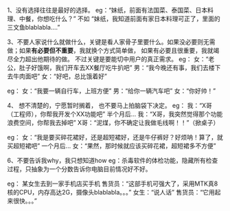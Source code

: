 1、没有选择往往是最好的选择。
eg：“妹纸，前面有法国菜、泰国菜、日本料理、中餐，你想吃什么？” 不如 “妹纸，我知道前面有家日本料理可正了，里面的三文鱼blablabla....”

3、不要人家说什么就做什么，关键是看人家骨子里要什么。如果没必要则无需做；如果**有必要但不重要**，我就换个方式简单做， 如果有必要且很重要，我就竭尽全力超出他期待的做。 不过关键是要能切中用户的真正需求。
eg：
女：“老公，肚子好饿啊，我们开车去XX餐厅吃牛扒吧”
男：“我今晚还有事，我们去楼下去牛肉面吧”
女：“好吧，总比饿着好”

eg：
女：“我要一辆自行车，上班方便”
男：“给你一辆汽车吧”
女：“你好帅！”


4、 想不清楚的，宁愿暂时搁着， 也不要马上拍脑袋下决定。
eg：
我：“X哥（工程师），你帮我开发个XX功能吧”
半个月后...
我：“X哥，我突然觉得那个功能浪费空间，你帮我去掉吧”
X哥：“泥煤，你不确定让我做毛线啊！！”（掀桌子）

eg：
女：“我是要买碎花裙好，还是超短裙好，还是牛仔裤好？好烦呐！算了，就买超短裙吧”
一个月后...
女：“果然，那时候就应该买碎花裙，超短裙多不方便”


6、不要告诉我why，我只想知道how
eg：杀毒软件的体检功能，隐藏所有检查过程，只抽象为一个分数告诉你电脑目前情况好不好。

eg：
某女生去到一家手机店买手机
售货员：“这部手机可强大了，采用MTK真8核的CPU，内存高达2G，摄像头blablabla。。。”
女生：“说人话”
售货员：“它用起来很快。。。”

